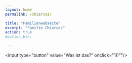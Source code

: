 ```yaml
---
layout: home
permalink: /chiarcos/

title: "Familienwebseite"
excerpt: "Familie Chiarcos"
action: true
#action_btn:

---
```


<script>
  function 1() {
    alert("Dies ist die sogenante Chiarcos Webseite")
    alert("Hier kommen zum Beispiel Infos Über Uns hin")
	}
</script>

<input type="button" value="Was ist das?" onclick="1()""/>
